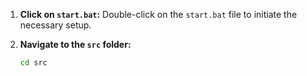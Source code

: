 1. **Click on `start.bat`:** Double-click on the `start.bat` file to initiate the necessary setup.

2. **Navigate to the `src` folder:**
   ```bash
   cd src